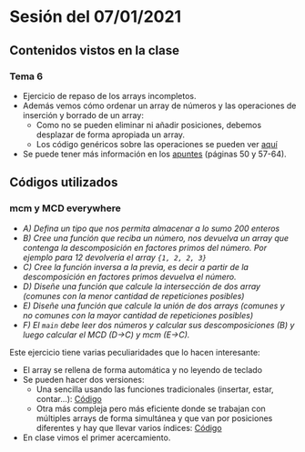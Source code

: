 # Sesión del 07/01/2021

## Contenidos vistos en la clase

### Tema 6
* Ejercicio de repaso de los arrays incompletos.
* Además vemos cómo ordenar un array de números y las operaciones de inserción y borrado de un array:
  * Como no se pueden eliminar ni añadir posiciones, debemos desplazar de forma apropiada un array.
  * Los código genéricos sobre las operaciones se pueden ver [aquí](../operaciones.md)
* Se puede tener más información en los [apuntes](https://eii.cv.uma.es/pluginfile.php/233727/mod_resource/content/2/Tema%206.pdf) (páginas 50 y 57-64).
  
## Códigos utilizados

### mcm y MCD everywhere
* *A) Defina un tipo que nos permita almacenar a lo sumo 200 enteros*
* *B) Cree una función que reciba un número, nos devuelva un array que contenga la descomposición en factores primos del número. Por ejemplo para 12 devolvería el array `{1, 2, 2, 3}`*
* *C) Cree la función inversa a la previa, es decir a partir de la descomposición en factores primos devuelva el número.*
* *D) Diseñe una función que calcule la intersección de dos array (comunes con la menor cantidad de repeticiones posibles)*
* *E) Diseñe una función que calcule la unión de dos arrays (comunes y no comunes con la mayor cantidad de repeticiones posibles)*
* *F) El `main` debe leer dos números y calcular sus descomposiciones (B) y luego calcular el MCD (D->C) y mcm (E->C).*

Este ejercicio tiene varias peculiaridades que lo hacen interesante:

* El array se rellena de forma automática y no leyendo de teclado
* Se pueden hacer dos versiones:
  * Una sencilla usando las funciones tradicionales (insertar, estar, contar...): [Código](sesion07.01.21/mcmymcd_2.cpp)
  * Otra más compleja pero más eficiente donde se trabajan con múltiples arrays de forma simultánea y que van por posiciones diferentes y hay que llevar varios índices: [Código](sesion07.01.21/mcmymcd.cpp)
* En clase vimos el primer acercamiento.
